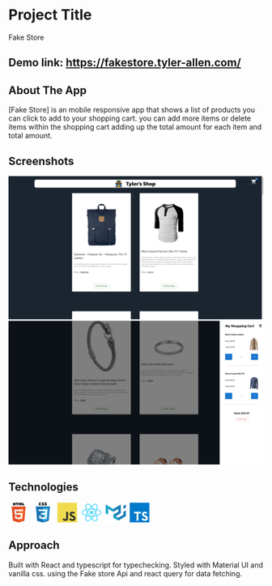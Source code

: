 # Project Title

Fake Store 

## Demo link: https://fakestore.tyler-allen.com/

<!-- Access my site at https://nbaplayerdatabase.tyler-allen.com/ -->

## About The App

[Fake Store] is an mobile responsive app that shows a list of products you can click to add to your shopping cart. you can add more items or delete items within the shopping cart adding up the total amount for each item and total amount. 


## Screenshots

![](screenshots/screenshot1.png)
![](screenshots/screenshot2.png)


## Technologies

  <img src="https://github.com/devicons/devicon/blob/master/icons/html5/html5-original-wordmark.svg" title="html5" alt="html5" width="40" height="40"/>&nbsp;
  <img src="https://github.com/devicons/devicon/blob/master/icons/css3/css3-original-wordmark.svg" title="css3" alt="css3" width="40" height="40"/>&nbsp;
  <img src="https://github.com/devicons/devicon/blob/master/icons/javascript/javascript-original.svg" title="javascript" alt="javascript" width="40" height="40"/>&nbsp;
  <img src="https://github.com/devicons/devicon/blob/master/icons/react/react-original.svg" title="React" alt="React" width="40" height="40"/>&nbsp;
  <img src="https://github.com/devicons/devicon/blob/master/icons/materialui/materialui-original.svg" title="materialui" alt="materialui" width="40" height="40"/>&nbsp;
    <img src="https://github.com/devicons/devicon/blob/master/icons/typescript/typescript-original.svg" title="typescript" alt="typescript" width="40" height="40"/>&nbsp;

## Approach

Built with React and typescript for typechecking. Styled with Material UI and vanilla css. using the Fake store Api and react query for data fetching. 




